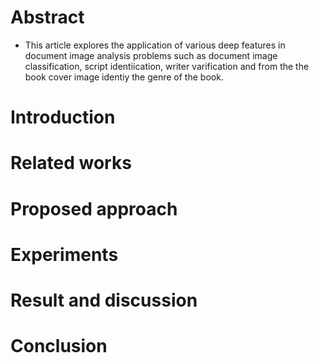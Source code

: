 # Abstract
+ This article explores the application of various deep features in document image analysis problems such as document image classification, script identiication, writer varification and from the the book cover image identiy the genre of the book.

# Introduction
# Related works
# Proposed approach
# Experiments
# Result and discussion 
# Conclusion
